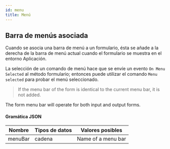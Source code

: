```yaml
---
id: menu
title: Menú
---
```



## Barra de menús asociada

Cuando se asocia una barra de menú a un formulario, ésta se añade a la derecha de la barra de menú actual cuando el formulario se muestra en el entorno Aplicación.

La selección de un comando de menú hace que se envíe un evento `On Menu Selected` al método formulario; entonces puede utilizar el comando `Menu selected` para probar el menú seleccionado.

> If the menu bar of the form is identical to the current menu bar, it is not added.

The form menu bar will operate for both input and output forms.


#### Gramática JSON

| Nombre  | Tipos de datos | Valores posibles   |
| ------- | -------------- | ------------------ |
| menuBar | cadena         | Name of a menu bar |

